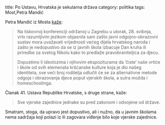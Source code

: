 title: Po Ustavu, Hrvatska je sekularna država
category: politika
tags: Most,Petra Mandić

Petra Mandić iz Mosta
[kaže](https://www.telegram.hr/politika-kriminal/opet-se-javila-mostovka-koja-bi-djecu-slala-u-vjerske-skole-bijesna-spominje-pupovca-rodnu-ideologiju-i-bozicne-priredbe/):

> Na tiskovnoj
> konferenciji održanoj u Zagrebu u utorak, 28. svibnja, vrlo razumljivim
> jezikom objasnila sam zašto javni odgojno-obrazovni sustav mora uvažavati
> vrijednosti većeg dijela hrvatskog naroda i zašto je nedopustivo da se iz
> javnih škola izbacuje Dan kruha ili priredbe za svetog Nikolu kako to
> predlaže pravobraniteljica za djecu.
>
> Dopustimo li ideolozima i
> njihovim ekspoziturama da ‘čiste’ naše vrtiće i škole od svih elemenata
> kršćanske kulture koja je dio našeg identiteta, sve veći broj roditelja
> odlučit će se za alternativne metode odgoja i obrazovanja djece poput
> vjerskih škola, a sutra možda i homeschoolinga.

Članak 41. Ustava Republike Hrvatske, s druge strane, kaže:

> Sve vjerske zajednice jednake su pred zakonom i odvojene od države.

Smatram, stoga, da upravo jest dopustivo, ali i nužno, da u javnim školama nema
sadržaja koji polazi iz ili zagovara viđenje bilo koje vjerske zajednice.
